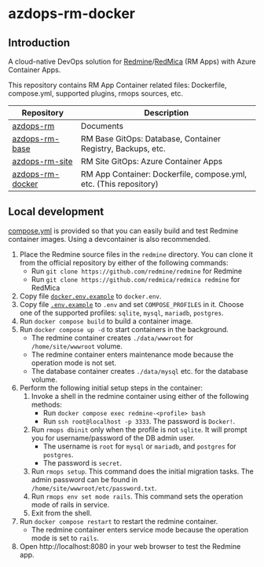 # azdops-rm-docker

## Introduction

A cloud-native DevOps solution for [Redmine][redmine]/[RedMica][redmica] (RM Apps) with Azure Container Apps.

This repository contains RM App Container related files: Dockerfile, compose.yml, supported plugins, rmops sources, etc.

|Repository|Description|
|-|-|
|[azdops-rm]|Documents|
|[azdops-rm-base]|RM Base GitOps: Database, Container Registry, Backups, etc.|
|[azdops-rm-site]|RM Site GitOps: Azure Container Apps|
|[azdops-rm-docker]|RM App Container: Dockerfile, compose.yml, etc. (This repository)|

[redmine]: https://github.com/redmine/redmine
[redmica]: https://github.com/redmica/redmica
[azdops-rm]: https://github.com/yaegashi/azdops-rm
[azdops-rm-base]: https://github.com/yaegashi/azdops-rm-base
[azdops-rm-site]: https://github.com/yaegashi/azdops-rm-site
[azdops-rm-docker]: https://github.com/yaegashi/azdops-rm-docker

## Local development

[compose.yml](compose.yml) is provided
so that you can easily build and test Redmine container images.
Using a devcontainer is also recommended.

1. Place the Redmine source files in the `redmine` directory.
You can clone it from the official repository by either of the following commands:
    * Run `git clone https://github.com/redmine/redmine` for Redmine
    * Run `git clone https://github.com/redmica/redmica redmine` for RedMica
2. Copy file [`docker.env.example`](docker.env.example) to `docker.env`.
3. Copy file [`.env.example`](.env.example) to `.env` and set `COMPOSE_PROFILES` in it.
Choose one of the supported profiles: `sqlite`, `mysql`, `mariadb`, `postgres`.
4. Run `docker compose build` to build a container image.
5. Run `docker compose up -d` to start containers in the background.
    * The redmine container creates `./data/wwwroot` for `/home/site/wwwroot` volume.
    * The redmine container enters maintenance mode because the operation mode is not set.
    * The database container creates `./data/mysql` etc. for the database volume.
6. Perform the following initial setup steps in the container:
    1. Invoke a shell in the redmine container using either of the following methods:
        * Run `docker compose exec redmine-<profile> bash`
        * Run `ssh root@localhost -p 3333`.  The password is `Docker!`.
    2. Run `rmops dbinit` only when the profile is not `sqlite`.  It will prompt you for username/password of the DB admin user.
        * The username is `root` for `mysql` or `mariadb`, and `postgres` for `postgres`.
        * The password is `secret`.
    3. Run `rmops setup`.  This command does the initial migration tasks.  The admin password can be found in `/home/site/wwwroot/etc/password.txt`.
    4. Run `rmops env set mode rails`.  This command sets the operation mode of rails in service.
    4. Exit from the shell.
7. Run `docker compose restart` to restart the redmine container.
    * The redmine container enters service mode because the operation mode is set to `rails`.
8. Open http://localhost:8080 in your web browser to test the Redmine app.
